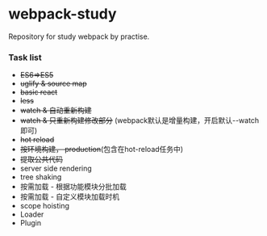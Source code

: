 # webpack-study
Repository for study webpack by practise.


### Task list
- ~~ES6=>ES5~~
- ~~uglify & source map~~
- ~~basic react~~
- ~~less~~
- ~~watch & 自动重新构建~~
- ~~watch & 只重新构建修改部分~~ (webpack默认是增量构建，开启默认--watch即可)
- ~~hot reload~~
- ~~按环境构建， production~~(包含在hot-reload任务中)
- ~~提取公共代码~~
- server side rendering
- tree shaking
- 按需加载 - 根据功能模块分批加载
- 按需加载 - 自定义模块加载时机
- scope hoisting
- Loader
- Plugin
